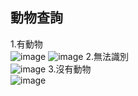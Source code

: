 ## 動物查詢

1.有動物  
![image](https://github.com/Memory-HuiYi/LAT/assets/125955622/4a59bf9b-25d2-47fc-ac71-fc7b5a62cfa1)
![image](https://github.com/Memory-HuiYi/LAT/assets/125955622/484f5ddf-222c-4257-a4ce-7ad4d031615d)
2.無法識別  
![image](https://github.com/Memory-HuiYi/LAT/assets/125955622/cc4cfe9a-8adc-426c-bf6a-be5cf902b52b)
3.沒有動物  
![image](https://github.com/Memory-HuiYi/LAT/assets/125955622/126f6832-cf61-480b-91ab-d45d78799f18)
